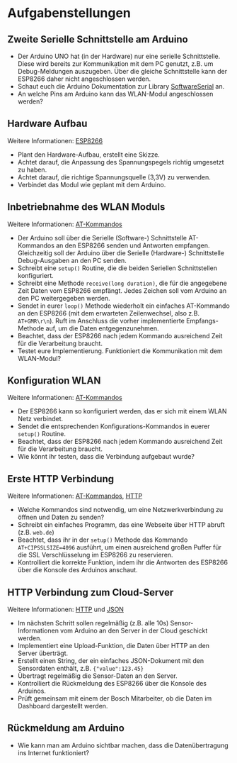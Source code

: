# Aufgabenstellungen


## Zweite Serielle Schnittstelle am Arduino

* Der Arduino UNO hat (in der Hardware) nur eine serielle Schnittstelle. Diese wird bereits zur Kommunikation mit dem PC genutzt, z.B. um Debug-Meldungen auszugeben. Über die gleiche Schnittstelle kann der ESP8266 daher nicht angeschlossen werden.
* Schaut euch die Arduino Dokumentation zur Library [SoftwareSerial](./SoftwareSerial.md) an.
* An welche Pins am Arduino kann das WLAN-Modul angeschlossen werden?


## Hardware Aufbau

Weitere Informationen: [ESP8266](ESP8266.md)

* Plant den Hardware-Aufbau, erstellt eine Skizze. 
* Achtet darauf, die Anpassung des Spannungspegels richtig umgesetzt zu haben.
* Achtet darauf, die richtige Spannungsquelle (3,3V) zu verwenden.
* Verbindet das Modul wie geplant mit dem Arduino.


## Inbetriebnahme des WLAN Moduls

Weitere Informationen: [AT-Kommandos](AT-Commands.md)

* Der Arduino soll über die Serielle (Software-) Schnittstelle AT-Kommandos an den ESP8266 senden und Antworten empfangen. Gleichzeitig soll der Arduino über die Serielle (Hardware-) Schnittstelle Debug-Ausgaben an den PC senden.
* Schreibt eine `setup()` Routine, die die beiden Seriellen Schnittstellen konfiguriert. 
* Schreibt eine Methode `receive(long duration)`, die für die angegebene Zeit Daten vom ESP8266 empfängt. Jedes Zeichen soll vom Arduino an den PC weitergegeben werden.
* Sendet in eurer `loop()` Methode wiederholt ein einfaches AT-Kommando an den ESP8266 (mit dem erwarteten Zeilenwechsel, also z.B. `AT+GMR\r\n`). Ruft im Anschluss die vorher implementierte Empfangs-Methode auf, um die Daten entgegenzunehmen.
* Beachtet, dass der ESP8266 nach jedem Kommando ausreichend Zeit für die Verarbeitung braucht.
* Testet eure Implementierung. Funktioniert die Kommunikation mit dem WLAN-Modul?


## Konfiguration WLAN

Weitere Informationen: [AT-Kommandos](AT-Commands.md)

* Der ESP8266 kann so konfiguriert werden, das er sich mit einem WLAN Netz verbindet.
* Sendet die entsprechenden Konfigurations-Kommandos in euerer `setup()` Routine.
* Beachtet, dass der ESP8266 nach jedem Kommando ausreichend Zeit für die Verarbeitung braucht.
* Wie könnt ihr testen, dass die Verbindung aufgebaut wurde?


## Erste HTTP Verbindung

Weitere Informationen: [AT-Kommandos](AT-Commands.md), [HTTP](HTTP.md)

* Welche Kommandos sind notwendig, um eine Netzwerkverbindung zu öffnen und Daten zu senden?
* Schreibt ein einfaches Programm, das eine Webseite über HTTP abruft (z.B. `web.de`)
* Beachtet, dass ihr in der `setup()` Methode das Kommando `AT+CIPSSLSIZE=4096` ausführt, um einen ausreichend großen Puffer für die SSL Verschlüsselung im ESP8266 zu reservieren.
* Kontrolliert die korrekte Funktion, indem ihr die Antworten des ESP8266 über die Konsole des Arduinos anschaut.



## HTTP Verbindung zum Cloud-Server

Weitere Informationen: [HTTP](HTTP.md) und [JSON](JSON.md)

* Im nächsten Schritt sollen regelmäßig (z.B. alle 10s) Sensor-Informationen vom Arduino an den Server in der Cloud geschickt werden.
* Implementiert eine Upload-Funktion, die Daten über HTTP an den Server überträgt.
* Erstellt einen String, der ein einfaches JSON-Dokument mit den Sensordaten enthält, z.B. `{"value":123.45}`
* Übertragt regelmäßig die Sensor-Daten an den Server.
* Kontrolliert die Rückmeldung des ESP8266 über die Konsole des Arduinos.
* Prüft gemeinsam mit einem der Bosch Mitarbeiter, ob die Daten im Dashboard dargestellt werden.

## Rückmeldung am Arduino

* Wie kann man am Arduino sichtbar machen, dass die Datenübertragung ins Internet funktioniert?
